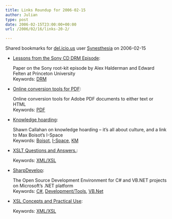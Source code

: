 ```yaml
---
title: Links Roundup for 2006-02-15
author: Julian
type: post
date: 2006-02-15T23:00:00+00:00
url: /2006/02/16/links-20-2/

---
```

Shared bookmarks for [del.icio.us][1] user  [Synesthesia][2] on 2006-02-15

  * [Lessons from the Sony CD DRM Episode][3]:
  
    Paper on the Sony root-kit episode by Alex Halderman and Edward Felten at Princeton University   
    Keywords: [DRM][4]
  * [Online conversion tools for PDF][5]:
  
    Online conversion tools for Adobe PDF documents to either text or HTML   
    Keywords: [PDF][6]
  * [Knowledge hoarding][7]:
  
    Shawn Callahan on knowledge hoarding &#8211; it&#8217;s all about culture, and a link to Max Boisot&#8217;s I-Space   
    Keywords: [Boisot][8], [I-Space][9], [KM][10]
  * [XSLT Questions and Answers.][11]:
  
       
    Keywords: [XML/XSL][12]
  * [SharpDevelop][13]:
  
    The Open Source Development Environment for C# and VB.NET projects on Microsoft&#8217;s .NET platform   
    Keywords: [C#][14], [Development/Tools][15], [VB.Net][16]
  * [XSL Concepts and Practical Use][17]:
  
       
    Keywords: [XML/XSL][12]

 [1]: https://del.icio.us/
 [2]: https://del.icio.us/synesthesia
 [3]: https://itpolicy.princeton.edu/pub/sonydrm-ext.pdf "https://itpolicy.princeton.edu/pub/sonydrm-ext.pdf"
 [4]: https://del.icio.us/synesthesia/DRM
 [5]: https://www.adobe.com/products/acrobat/access_onlinetools.html "https://www.adobe.com/products/acrobat/access_onlinetools.html"
 [6]: https://del.icio.us/synesthesia/PDF
 [7]: https://www.anecdote.com.au/archives/2006/02/knowledge_hoard.html "https://www.anecdote.com.au/archives/2006/02/knowledge_hoard.html"
 [8]: https://del.icio.us/synesthesia/Boisot
 [9]: https://del.icio.us/synesthesia/I-Space
 [10]: https://del.icio.us/synesthesia/KM
 [11]: https://www.dpawson.co.uk/xsl/sect2/sect21.html "https://www.dpawson.co.uk/xsl/sect2/sect21.html"
 [12]: https://del.icio.us/synesthesia/XML/XSL
 [13]: https://www.icsharpcode.net/OpenSource/SD/ "https://www.icsharpcode.net/OpenSource/SD/"
 [14]: https://del.icio.us/synesthesia/C#
 [15]: https://del.icio.us/synesthesia/Development/Tools
 [16]: https://del.icio.us/synesthesia/VB.Net
 [17]: https://www.nwalsh.com/docs/tutorials/xsl/xsl/frames.html "https://www.nwalsh.com/docs/tutorials/xsl/xsl/frames.html"